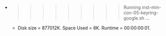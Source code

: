 * >>>>>>>>> Running inst-min-con-05-keyring-google.sh ...
  * Disk size = 877012K. Space Used = 8K. Runtime = 00:00:00:01.
